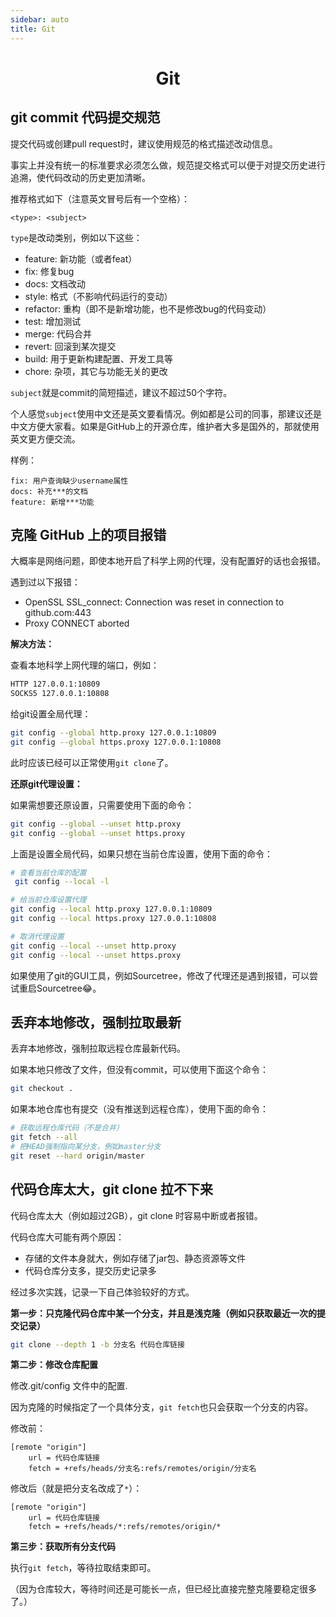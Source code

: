 ```yaml
---
sidebar: auto
title: Git
---
```


<h1 align='center'>Git</h1>

## git commit 代码提交规范

提交代码或创建pull request时，建议使用规范的格式描述改动信息。

事实上并没有统一的标准要求必须怎么做，规范提交格式可以便于对提交历史进行追溯，使代码改动的历史更加清晰。

推荐格式如下（注意英文冒号后有一个空格）：

```
<type>: <subject>
```

`type`是改动类别，例如以下这些：

- feature: 新功能（或者feat）
- fix: 修复bug
- docs: 文档改动
- style: 格式（不影响代码运行的变动）
- refactor: 重构（即不是新增功能，也不是修改bug的代码变动）
- test: 增加测试
- merge: 代码合并
- revert: 回滚到某次提交
- build: 用于更新构建配置、开发工具等
- chore: 杂项，其它与功能无关的更改

`subject`就是commit的简短描述，建议不超过50个字符。

个人感觉`subject`使用中文还是英文要看情况。例如都是公司的同事，那建议还是中文方便大家看。如果是GitHub上的开源仓库，维护者大多是国外的，那就使用英文更方便交流。

样例：

```
fix: 用户查询缺少username属性
docs: 补充***的文档
feature: 新增***功能
```

## 克隆 GitHub 上的项目报错

大概率是网络问题，即使本地开启了科学上网的代理，没有配置好的话也会报错。

遇到过以下报错：

- OpenSSL SSL_connect: Connection was reset in connection to github.com:443
- Proxy CONNECT aborted

**解决方法：**

查看本地科学上网代理的端口，例如：

```bash
HTTP 127.0.0.1:10809
SOCKS5 127.0.0.1:10808
```

给git设置全局代理：

```bash
git config --global http.proxy 127.0.0.1:10809
git config --global https.proxy 127.0.0.1:10808
```

此时应该已经可以正常使用`git clone`了。

**还原git代理设置：**

如果需想要还原设置，只需要使用下面的命令：

```bash
git config --global --unset http.proxy
git config --global --unset https.proxy
```

上面是设置全局代码，如果只想在当前仓库设置，使用下面的命令：

```bash
# 查看当前仓库的配置
 git config --local -l

# 给当前仓库设置代理
git config --local http.proxy 127.0.0.1:10809
git config --local https.proxy 127.0.0.1:10808

# 取消代理设置
git config --local --unset http.proxy
git config --local --unset https.proxy
```

如果使用了git的GUI工具，例如Sourcetree，修改了代理还是遇到报错，可以尝试重启Sourcetree😂。



## 丢弃本地修改，强制拉取最新

丢弃本地修改，强制拉取远程仓库最新代码。

如果本地只修改了文件，但没有commit，可以使用下面这个命令：

```bash
git checkout .
```

如果本地仓库也有提交（没有推送到远程仓库），使用下面的命令：

```bash
# 获取远程仓库代码（不是合并）
git fetch --all
# 把HEAD强制指向某分支，例如master分支
git reset --hard origin/master
```



## 代码仓库太大，git clone 拉不下来

代码仓库太大（例如超过2GB），git clone 时容易中断或者报错。

代码仓库大可能有两个原因：

- 存储的文件本身就大，例如存储了jar包、静态资源等文件
- 代码仓库分支多，提交历史记录多



经过多次实践，记录一下自己体验较好的方式。

**第一步：只克隆代码仓库中某一个分支，并且是浅克隆（例如只获取最近一次的提交记录）**

```bash
git clone --depth 1 -b 分支名 代码仓库链接
```

**第二步：修改仓库配置**

修改.git/config 文件中的配置.

因为克隆的时候指定了一个具体分支，`git fetch`也只会获取一个分支的内容。

修改前：

```
[remote "origin"]
	url = 代码仓库链接
	fetch = +refs/heads/分支名:refs/remotes/origin/分支名
```

修改后（就是把分支名改成了`*`）：

```
[remote "origin"]
	url = 代码仓库链接
	fetch = +refs/heads/*:refs/remotes/origin/*
```

**第三步：获取所有分支代码**

执行`git fetch`，等待拉取结束即可。

（因为仓库较大，等待时间还是可能长一点，但已经比直接完整克隆要稳定很多了。）